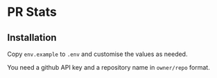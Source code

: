 # PR Stats


## Installation

Copy `env.example` to `.env` and customise the values as needed.

You need a github API key and a repository name in `owner/repo` format.

